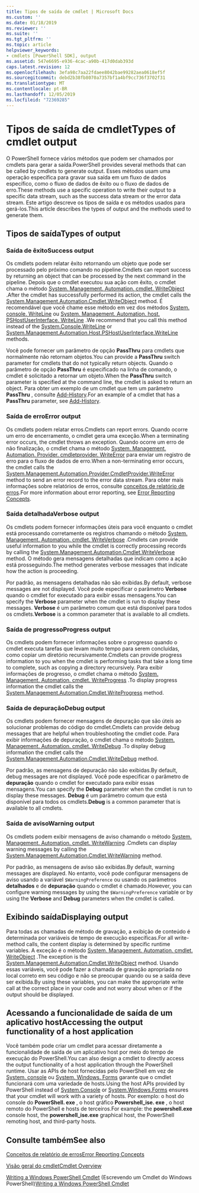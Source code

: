 ```yaml
---
title: Tipos de saída de cmdlet | Microsoft Docs
ms.custom: ''
ms.date: 01/18/2019
ms.reviewer: ''
ms.suite: ''
ms.tgt_pltfrm: ''
ms.topic: article
helpviewer_keywords:
- cmdlets [PowerShell SDK], output
ms.assetid: 547e6695-e936-4cac-a90b-417d0dab393d
caps.latest.revision: 12
ms.openlocfilehash: 3efa98c7aa22fdaee8042bae99282aea0618ef5f
ms.sourcegitcommit: debd2b38fb8070a7357bf1a4bf9cc736f3702f31
ms.translationtype: MT
ms.contentlocale: pt-BR
ms.lasthandoff: 12/05/2019
ms.locfileid: "72369285"
---
```

# <a name="types-of-cmdlet-output"></a><span data-ttu-id="4e631-102">Tipos de saída de cmdlet</span><span class="sxs-lookup"><span data-stu-id="4e631-102">Types of cmdlet output</span></span>

<span data-ttu-id="4e631-103">O PowerShell fornece vários métodos que podem ser chamados por cmdlets para gerar a saída.</span><span class="sxs-lookup"><span data-stu-id="4e631-103">PowerShell provides several methods that can be called by cmdlets to generate output.</span></span> <span data-ttu-id="4e631-104">Esses métodos usam uma operação específica para gravar sua saída em um fluxo de dados específico, como o fluxo de dados de êxito ou o fluxo de dados de erro.</span><span class="sxs-lookup"><span data-stu-id="4e631-104">These methods use a specific operation to write their output to a specific data stream, such as the success data stream or the error data stream.</span></span> <span data-ttu-id="4e631-105">Este artigo descreve os tipos de saída e os métodos usados para gerá-los.</span><span class="sxs-lookup"><span data-stu-id="4e631-105">This article describes the types of output and the methods used to generate them.</span></span>

## <a name="types-of-output"></a><span data-ttu-id="4e631-106">Tipos de saída</span><span class="sxs-lookup"><span data-stu-id="4e631-106">Types of output</span></span>

### <a name="success-output"></a><span data-ttu-id="4e631-107">Saída de êxito</span><span class="sxs-lookup"><span data-stu-id="4e631-107">Success output</span></span>

<span data-ttu-id="4e631-108">Os cmdlets podem relatar êxito retornando um objeto que pode ser processado pelo próximo comando no pipeline.</span><span class="sxs-lookup"><span data-stu-id="4e631-108">Cmdlets can report success by returning an object that can be processed by the next command in the pipeline.</span></span> <span data-ttu-id="4e631-109">Depois que o cmdlet executou sua ação com êxito, o cmdlet chama o método [System. Management. Automation. cmdlet. WriteObject](/dotnet/api/System.Management.Automation.Cmdlet.WriteObject) .</span><span class="sxs-lookup"><span data-stu-id="4e631-109">After the cmdlet has successfully performed its action, the cmdlet calls the [System.Management.Automation.Cmdlet.WriteObject](/dotnet/api/System.Management.Automation.Cmdlet.WriteObject) method.</span></span> <span data-ttu-id="4e631-110">É recomendável que você chame esse método em vez dos métodos [System. console. WriteLine](/dotnet/api/System.Console.WriteLine) ou [System. Management. Automation. host. PSHostUserInterface. WriteLine](/dotnet/api/System.Management.Automation.Host.PSHostUserInterface.WriteLine) .</span><span class="sxs-lookup"><span data-stu-id="4e631-110">We recommend that you call this method instead of the [System.Console.WriteLine](/dotnet/api/System.Console.WriteLine) or [System.Management.Automation.Host.PSHostUserInterface.WriteLine](/dotnet/api/System.Management.Automation.Host.PSHostUserInterface.WriteLine) methods.</span></span>

<span data-ttu-id="4e631-111">Você pode fornecer um parâmetro de opção **PassThru** para cmdlets que normalmente não retornam objetos.</span><span class="sxs-lookup"><span data-stu-id="4e631-111">You can provide a **PassThru** switch parameter for cmdlets that do not typically return objects.</span></span>
<span data-ttu-id="4e631-112">Quando o parâmetro de opção **PassThru** é especificado na linha de comando, o cmdlet é solicitado a retornar um objeto.</span><span class="sxs-lookup"><span data-stu-id="4e631-112">When the **PassThru** switch parameter is specified at the command line, the cmdlet is asked to return an object.</span></span> <span data-ttu-id="4e631-113">Para obter um exemplo de um cmdlet que tem um parâmetro **PassThru** , consulte [Add-History](/powershell/module/Microsoft.PowerShell.Core/Add-History).</span><span class="sxs-lookup"><span data-stu-id="4e631-113">For an example of a cmdlet that has a **PassThru** parameter, see [Add-History](/powershell/module/Microsoft.PowerShell.Core/Add-History).</span></span>

### <a name="error-output"></a><span data-ttu-id="4e631-114">Saída de erro</span><span class="sxs-lookup"><span data-stu-id="4e631-114">Error output</span></span>

<span data-ttu-id="4e631-115">Os cmdlets podem relatar erros.</span><span class="sxs-lookup"><span data-stu-id="4e631-115">Cmdlets can report errors.</span></span> <span data-ttu-id="4e631-116">Quando ocorre um erro de encerramento, o cmdlet gera uma exceção.</span><span class="sxs-lookup"><span data-stu-id="4e631-116">When a terminating error occurs, the cmdlet throws an exception.</span></span> <span data-ttu-id="4e631-117">Quando ocorre um erro de não finalização, o cmdlet chama o método [System. Management. Automation. Provider. cmdletprovider. WriteError](/dotnet/api/System.Management.Automation.Provider.CmdletProvider.WriteError) para enviar um registro de erro para o fluxo de dados de erro.</span><span class="sxs-lookup"><span data-stu-id="4e631-117">When a non-terminating error occurs, the cmdlet calls the [System.Management.Automation.Provider.CmdletProvider.WriteError](/dotnet/api/System.Management.Automation.Provider.CmdletProvider.WriteError) method to send an error record to the error data stream.</span></span> <span data-ttu-id="4e631-118">Para obter mais informações sobre relatórios de erros, consulte [conceitos de relatório de erros](./error-reporting-concepts.md).</span><span class="sxs-lookup"><span data-stu-id="4e631-118">For more information about error reporting, see [Error Reporting Concepts](./error-reporting-concepts.md).</span></span>

### <a name="verbose-output"></a><span data-ttu-id="4e631-119">Saída detalhada</span><span class="sxs-lookup"><span data-stu-id="4e631-119">Verbose output</span></span>

<span data-ttu-id="4e631-120">Os cmdlets podem fornecer informações úteis para você enquanto o cmdlet está processando corretamente os registros chamando o método [System. Management. Automation. cmdlet. WriteVerbose](/dotnet/api/System.Management.Automation.Cmdlet.WriteVerbose) .</span><span class="sxs-lookup"><span data-stu-id="4e631-120">Cmdlets can provide useful information to you while the cmdlet is correctly processing records by calling the [System.Management.Automation.Cmdlet.WriteVerbose](/dotnet/api/System.Management.Automation.Cmdlet.WriteVerbose) method.</span></span> <span data-ttu-id="4e631-121">O método gera mensagens detalhadas que indicam como a ação está prosseguindo.</span><span class="sxs-lookup"><span data-stu-id="4e631-121">The method generates verbose messages that indicate how the action is proceeding.</span></span>

<span data-ttu-id="4e631-122">Por padrão, as mensagens detalhadas não são exibidas.</span><span class="sxs-lookup"><span data-stu-id="4e631-122">By default, verbose messages are not displayed.</span></span> <span data-ttu-id="4e631-123">Você pode especificar o parâmetro **Verbose** quando o cmdlet for executado para exibir essas mensagens.</span><span class="sxs-lookup"><span data-stu-id="4e631-123">You can specify the **Verbose** parameter when the cmdlet is run to display these messages.</span></span> <span data-ttu-id="4e631-124">**Verbose** é um parâmetro comum que está disponível para todos os cmdlets.</span><span class="sxs-lookup"><span data-stu-id="4e631-124">**Verbose** is a common parameter that is available to all cmdlets.</span></span>

### <a name="progress-output"></a><span data-ttu-id="4e631-125">Saída de progresso</span><span class="sxs-lookup"><span data-stu-id="4e631-125">Progress output</span></span>

<span data-ttu-id="4e631-126">Os cmdlets podem fornecer informações sobre o progresso quando o cmdlet executa tarefas que levam muito tempo para serem concluídas, como copiar um diretório recursivamente.</span><span class="sxs-lookup"><span data-stu-id="4e631-126">Cmdlets can provide progress information to you when the cmdlet is performing tasks that take a long time to complete, such as copying a directory recursively.</span></span> <span data-ttu-id="4e631-127">Para exibir informações de progresso, o cmdlet chama o método [System. Management. Automation. cmdlet. WriteProgress](/dotnet/api/System.Management.Automation.Cmdlet.WriteProgress) .</span><span class="sxs-lookup"><span data-stu-id="4e631-127">To display progress information the cmdlet calls the [System.Management.Automation.Cmdlet.WriteProgress](/dotnet/api/System.Management.Automation.Cmdlet.WriteProgress) method.</span></span>

### <a name="debug-output"></a><span data-ttu-id="4e631-128">Saída de depuração</span><span class="sxs-lookup"><span data-stu-id="4e631-128">Debug output</span></span>

<span data-ttu-id="4e631-129">Os cmdlets podem fornecer mensagens de depuração que são úteis ao solucionar problemas do código do cmdlet.</span><span class="sxs-lookup"><span data-stu-id="4e631-129">Cmdlets can provide debug messages that are helpful when troubleshooting the cmdlet code.</span></span> <span data-ttu-id="4e631-130">Para exibir informações de depuração, o cmdlet chama o método [System. Management. Automation. cmdlet. WriteDebug](/dotnet/api/System.Management.Automation.Cmdlet.WriteDebug) .</span><span class="sxs-lookup"><span data-stu-id="4e631-130">To display debug information the cmdlet calls the [System.Management.Automation.Cmdlet.WriteDebug](/dotnet/api/System.Management.Automation.Cmdlet.WriteDebug) method.</span></span>

<span data-ttu-id="4e631-131">Por padrão, as mensagens de depuração não são exibidas.</span><span class="sxs-lookup"><span data-stu-id="4e631-131">By default, debug messages are not displayed.</span></span> <span data-ttu-id="4e631-132">Você pode especificar o parâmetro de **depuração** quando o cmdlet for executado para exibir essas mensagens.</span><span class="sxs-lookup"><span data-stu-id="4e631-132">You can specify the **Debug** parameter when the cmdlet is run to display these messages.</span></span> <span data-ttu-id="4e631-133">**Debug** é um parâmetro comum que está disponível para todos os cmdlets.</span><span class="sxs-lookup"><span data-stu-id="4e631-133">**Debug** is a common parameter that is available to all cmdlets.</span></span>

### <a name="warning-output"></a><span data-ttu-id="4e631-134">Saída de aviso</span><span class="sxs-lookup"><span data-stu-id="4e631-134">Warning output</span></span>

<span data-ttu-id="4e631-135">Os cmdlets podem exibir mensagens de aviso chamando o método [System. Management. Automation. cmdlet. WriteWarning](/dotnet/api/System.Management.Automation.Cmdlet.WriteWarning) .</span><span class="sxs-lookup"><span data-stu-id="4e631-135">Cmdlets can display warning messages by calling the [System.Management.Automation.Cmdlet.WriteWarning](/dotnet/api/System.Management.Automation.Cmdlet.WriteWarning) method.</span></span>

<span data-ttu-id="4e631-136">Por padrão, as mensagens de aviso são exibidas.</span><span class="sxs-lookup"><span data-stu-id="4e631-136">By default, warning messages are displayed.</span></span> <span data-ttu-id="4e631-137">No entanto, você pode configurar mensagens de aviso usando a variável `$WarningPreference` ou usando os parâmetros **detalhados** e de **depuração** quando o cmdlet é chamado.</span><span class="sxs-lookup"><span data-stu-id="4e631-137">However, you can configure warning messages by using the `$WarningPreference` variable or by using the **Verbose** and **Debug** parameters when the cmdlet is called.</span></span>

## <a name="displaying-output"></a><span data-ttu-id="4e631-138">Exibindo saída</span><span class="sxs-lookup"><span data-stu-id="4e631-138">Displaying output</span></span>

<span data-ttu-id="4e631-139">Para todas as chamadas de método de gravação, a exibição de conteúdo é determinada por variáveis de tempo de execução específicas.</span><span class="sxs-lookup"><span data-stu-id="4e631-139">For all write-method calls, the content display is determined by specific runtime variables.</span></span> <span data-ttu-id="4e631-140">A exceção é o método [System. Management. Automation. cmdlet. WriteObject](/dotnet/api/System.Management.Automation.Cmdlet.WriteObject) .</span><span class="sxs-lookup"><span data-stu-id="4e631-140">The exception is the [System.Management.Automation.Cmdlet.WriteObject](/dotnet/api/System.Management.Automation.Cmdlet.WriteObject) method.</span></span> <span data-ttu-id="4e631-141">Usando essas variáveis, você pode fazer a chamada de gravação apropriada no local correto em seu código e não se preocupar quando ou se a saída deve ser exibida.</span><span class="sxs-lookup"><span data-stu-id="4e631-141">By using these variables, you can make the appropriate write call at the correct place in your code and not worry about when or if the output should be displayed.</span></span>

## <a name="accessing-the-output-functionality-of-a-host-application"></a><span data-ttu-id="4e631-142">Acessando a funcionalidade de saída de um aplicativo host</span><span class="sxs-lookup"><span data-stu-id="4e631-142">Accessing the output functionality of a host application</span></span>

<span data-ttu-id="4e631-143">Você também pode criar um cmdlet para acessar diretamente a funcionalidade de saída de um aplicativo host por meio do tempo de execução do PowerShell.</span><span class="sxs-lookup"><span data-stu-id="4e631-143">You can also design a cmdlet to directly access the output functionality of a host application through the PowerShell runtime.</span></span> <span data-ttu-id="4e631-144">Usar as APIs de host fornecidas pelo PowerShell em vez de [System. console](/dotnet/api/System.Console) ou [System. Windows. Forms](/dotnet/api/System.Windows.Forms) garante que o cmdlet funcionará com uma variedade de hosts.</span><span class="sxs-lookup"><span data-stu-id="4e631-144">Using the host APIs provided by PowerShell instead of [System.Console](/dotnet/api/System.Console) or [System.Windows.Forms](/dotnet/api/System.Windows.Forms) ensures that your cmdlet will work with a variety of hosts.</span></span> <span data-ttu-id="4e631-145">Por exemplo: o host do console do **PowerShell. exe** , o host gráfico **Powershell_ise. exe** , o host remoto do PowerShell e hosts de terceiros.</span><span class="sxs-lookup"><span data-stu-id="4e631-145">For example: the **powershell.exe** console host, the **powershell_ise.exe** graphical host, the PowerShell remoting host, and third-party hosts.</span></span>

## <a name="see-also"></a><span data-ttu-id="4e631-146">Consulte também</span><span class="sxs-lookup"><span data-stu-id="4e631-146">See also</span></span>

[<span data-ttu-id="4e631-147">Conceitos de relatório de erros</span><span class="sxs-lookup"><span data-stu-id="4e631-147">Error Reporting Concepts</span></span>](./error-reporting-concepts.md)

[<span data-ttu-id="4e631-148">Visão geral do cmdlet</span><span class="sxs-lookup"><span data-stu-id="4e631-148">Cmdlet Overview</span></span>](./cmdlet-overview.md)

<span data-ttu-id="4e631-149">[Writing a Windows PowerShell Cmdlet](./writing-a-windows-powershell-cmdlet.md) (Escrevendo um Cmdlet do Windows PowerShell)</span><span class="sxs-lookup"><span data-stu-id="4e631-149">[Writing a Windows PowerShell Cmdlet](./writing-a-windows-powershell-cmdlet.md)</span></span>